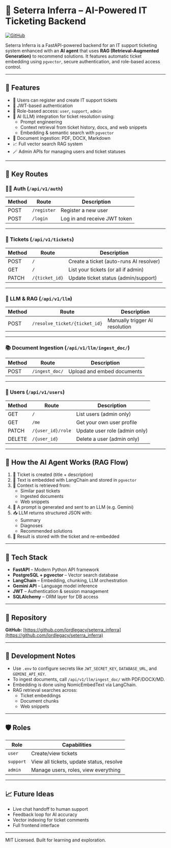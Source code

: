 # 🧠 Seterra Inferra – AI-Powered IT Ticketing Backend

[![GitHub](https://img.shields.io/badge/repo-github-blue)](https://github.com/lordlegacy/seterra_inferra)

Seterra Inferra is a FastAPI-powered backend for an IT support ticketing system enhanced with an **AI agent** that uses **RAG (Retrieval-Augmented Generation)** to recommend solutions. It features automatic ticket embedding using `pgvector`, secure authentication, and role-based access control.

---

## 🚀 Features

- 📝 Users can register and create IT support tickets
- 🔐 JWT-based authentication
- 👤 Role-based access: `user`, `support`, `admin`
- 🧠 AI (LLM) integration for ticket resolution using:
  - Prompt engineering
  - Context retrieval from ticket history, docs, and web snippets
  - Embedding & semantic search with `pgvector`
- 📄 Document ingestion: PDF, DOCX, Markdown
- 📈 Full vector search RAG system
- 🪄 Admin APIs for managing users and ticket statuses

---

## 🔗 Key Routes

### 🧑‍💼 Auth (`/api/v1/auth`)
| Method | Route         | Description                  |
|--------|---------------|------------------------------|
| POST   | `/register`   | Register a new user          |
| POST   | `/login`      | Log in and receive JWT token |

---

### 🧾 Tickets (`/api/v1/tickets`)
| Method | Route               | Description                              |
|--------|---------------------|------------------------------------------|
| POST   | `/`                 | Create a ticket (auto-runs AI resolver)  |
| GET    | `/`                 | List your tickets (or all if admin)      |
| PATCH  | `/{ticket_id}`      | Update ticket status (admin/support)     |

---

### 🧠 LLM & RAG (`/api/v1/llm`)
| Method | Route                         | Description                    |
|--------|-------------------------------|--------------------------------|
| POST   | `/resolve_ticket/{ticket_id}` | Manually trigger AI resolution |

---

### 📚 Document Ingestion (`/api/v1/llm/ingest_doc/`)
| Method | Route                | Description                     |
|--------|----------------------|---------------------------------|
| POST   | `/ingest_doc/`       | Upload and embed documents      |

---

### 👤 Users (`/api/v1/users`)
| Method | Route                     | Description                        |
|--------|---------------------------|------------------------------------|
| GET    | `/`                       | List users (admin only)            |
| GET    | `/me`                     | Get your own user profile          |
| PATCH  | `/{user_id}/role`         | Update user role (admin only)      |
| DELETE | `/{user_id}`              | Delete a user (admin only)         |

---

## 🧠 How the AI Agent Works (RAG Flow)

1. 📝 Ticket is created (title + description)
2. 🧬 Text is embedded with LangChain and stored in `pgvector`
3. 🔎 Context is retrieved from:
   - Similar past tickets
   - Ingested documents
   - Web snippets
4. 🤖 A prompt is generated and sent to an LLM (e.g. Gemini)
5. 📥 LLM returns structured JSON with:
   - Summary
   - Diagnoses
   - Recommended solutions
6. 💾 Result is stored with the ticket and re-embedded

---

## 🧰 Tech Stack

- **FastAPI** – Modern Python API framework
- **PostgreSQL + pgvector** – Vector search database
- **LangChain** – Embedding, chunking, LLM orchestration
- **Gemini API** – Language model inference
- **JWT** – Authentication & session management
- **SQLAlchemy** – ORM layer for DB access

---

## 📂 Repository

**GitHub:** [https://github.com/lordlegacy/seterra_inferra](https://github.com/lordlegacy/seterra_inferra)

---

## 🧪 Development Notes

- Use `.env` to configure secrets like `JWT_SECRET_KEY`, `DATABASE_URL`, and `GEMINI_API_KEY`.
- To ingest documents, call `/api/v1/llm/ingest_doc/` with PDF/DOCX/MD.
- Embedding is done using NomicEmbedText via LangChain.
- RAG retrieval searches across:
  - Ticket embeddings
  - Document chunks
  - Web snippets

---

## 🛡️ Roles

| Role     | Capabilities                                     |
|----------|--------------------------------------------------|
| `user`   | Create/view tickets                              |
| `support`| View all tickets, update status, resolve         |
| `admin`  | Manage users, roles, view everything             |

---

## 📈 Future Ideas

- Live chat handoff to human support
- Feedback loop for AI accuracy
- Vector indexing for ticket comments
- Full frontend interface

---

MIT Licensed. Built for learning and exploration.


